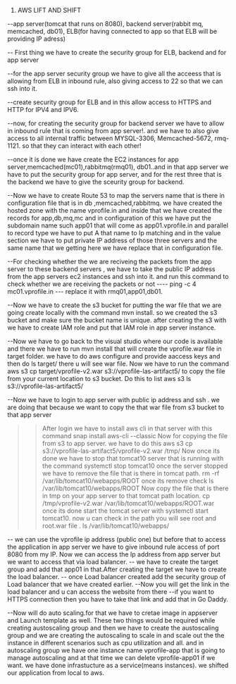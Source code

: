 
1. AWS LIFT AND SHIFT



--app server(tomcat that runs on 8080), backend server(rabbit mq, memcached, db01), ELB(for having connected to app so that ELB will be providing IP adress)

-- First thing we have to create the security group for ELB, backend and for app server

--for the app server security group we have to give all the acceess that is allowing from ELB in inbound rule, also giving access to 22 so that we can ssh into it.

--create security group for ELB and in this allow access to HTTPS and HTTP for IPV4 and IPV6.

--now, for creating the security group for backend server we have to allow in inbound rule that is coming from app server!. and we have to also give access to all internal 
  traffic between MYSQL-3306, Memcached-5672, rmq-1121. so that they can interact with each other!
  
--once it is done we have create the EC2 instances for app server,memcached(mc01),rabbitmq(rmq01), db01..and in that app server we have to put the security group for app server,
and for the rest three that is the backend we have to give the sceurity group for backend.

--Now we have to create Route 53 to map the servers name that is there in configuration file that is in  db ,memcached,rabbitmq. we have created the hosted zone with the name 
vprofile.in
 and inside that we have created the records for app,db,mq,mc and in configuration of this we have put the subdomain name such app01 that will come as app01.vprofile.in and 
  parallel to record type we have to put A that name to Ip matching and in the value section we have to put private IP address of those three servers and the same name that we 
  getting here we have replace that in configuration file.

--For checking whether the we are reciveing the packets from the app server to these backend servers , we have to take the public IP address from the app servers ec2 instances
  and ssh into it. and run this command to check whether we are receiving the packets or not ---- ping -c 4 mc01.vprofile.in --- replace it with rmq01,app01,db01.

--Now we have to create the s3 bucket for putting the war file that we are going create locally with the command mvn install. so we created the s3 bucket and make sure the bucket
  name is unique. after creating the s3 with we have to create IAM role and put that IAM role in app server instance. 

--Now we have to go back to the visual studio where our code is available and there we have to run mvn install that will create the vprofile.war file in target folder. we have to
  do aws configure and provide aaccess keys and then do ls target/ there u will see war file. Now we have to run the command 
  aws s3 cp target/vprofile-v2.war  s3://vprofile-las-artifact5/ to copy the file from your current location to s3 bucket. Do this to list aws s3 ls s3://vprofile-las-artifact5/
  
--Now we have to login to app server with public ip address and ssh . we are doing that because we want to copy the that war file from s3 bucket to that app server
  >> After login we have to install aws cli in that server with this command snap install aws-cli --classic
  >> Now for copying the file from s3 to app server. we have to do this aws s3 cp s3://vprofile-las-artifact5/vprofile-v2.war /tmp/
  >> Now once its done we have to stop that tomcat10 server that is running with the command systemctl stop tomcat10
  >> once the server stopped we have to remove the file that is there in tomcat path. rm -rf /var/lib/tomcat10/webapps/ROOT
  >> once its  remove check ls /var/lib/tomcat10/webapps/ROOT
  >> Now copy the file that is there in tmp on your app server to that tomcat path location.  cp /tmp/vprofile-v2.war /var/lib/tomcat10/webapps/ROOT.war
  >> once its done start the tomcat server with systemctl start tomcat10.
  >> now u can check in the path you will see root and root.war file . ls /var/lib/tomcat10/webapps/
  
  
 -- we can use the vprofile ip address (public one) but before that to access the application in app server we have to give inbound rule access of port 8080 from my IP.
    Now we can access the Ip address from app server but we want to access that via load balancer.
 -- we have to create the target group and add that app01 in that.After creating the target we have to create the load balancer.
 -- once Load balancer created add the security group of Load balancer that we have created earlier.
 --Now you will get the link in the load balancer and u can access the website from there
 --if you want to HTTPS connection then you have to take that link and add that in Go Daddy.
 
 
 --Now will do auto scaling.for that we have to cretae image in appserver and Launch template as well. These two things would be required while creating austoscaling group
   and then we have to create the austoscaling group and we are creating the autoscaling to scale in and scale out the the instance in different scenarios such as cpu
   utilization and all. and in autoscaling group we have one instance name vprofile-app that is going to manage autoscaling and at that time we can delete vprofile-app01 if
   we want. we have done infrastucture as a service(means instances). we shifted our application from local to aws.
   

   

  
  